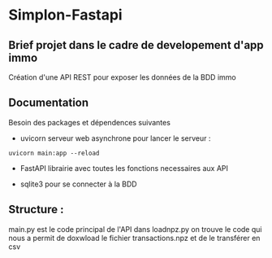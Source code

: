 # Simplon-Fastapi

## Brief projet dans le cadre de developement d'app immo

Création d'une API REST pour exposer les données de la BDD immo

## Documentation

Besoin des packages et dépendences suivantes

- uvicorn
    serveur web asynchrone
    pour lancer le serveur :
```
uvicorn main:app --reload
```

- FastAPI
    librairie avec toutes les fonctions necessaires aux API

- sqlite3 
    pour se connecter à la BDD

    
## Structure :
main.py est le code principal de l'API
dans loadnpz.py on trouve le code qui nous a permit de doxwload le fichier transactions.npz et de le transférer en csv